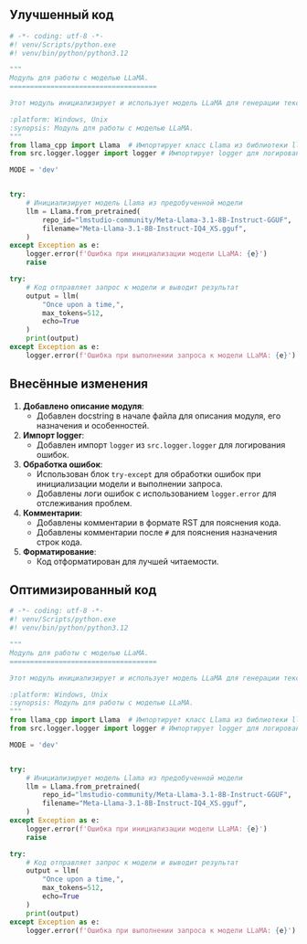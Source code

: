 ## Улучшенный код
```python
# -*- coding: utf-8 -*-
#! venv/Scripts/python.exe
#! venv/bin/python/python3.12

"""
Модуль для работы с моделью LLaMA.
====================================

Этот модуль инициализирует и использует модель LLaMA для генерации текста.

:platform: Windows, Unix
:synopsis: Модуль для работы с моделью LLaMA.
"""
from llama_cpp import Llama  # Импортирует класс Llama из библиотеки llama_cpp
from src.logger.logger import logger # Импортирует logger для логирования

MODE = 'dev'


try:
    # Инициализирует модель Llama из предобученной модели
    llm = Llama.from_pretrained(
        repo_id="lmstudio-community/Meta-Llama-3.1-8B-Instruct-GGUF",
        filename="Meta-Llama-3.1-8B-Instruct-IQ4_XS.gguf",
    )
except Exception as e:
    logger.error(f'Ошибка при инициализации модели LLaMA: {e}')
    raise

try:
    # Код отправляет запрос к модели и выводит результат
    output = llm(
        "Once upon a time,",
        max_tokens=512,
        echo=True
    )
    print(output)
except Exception as e:
    logger.error(f'Ошибка при выполнении запроса к модели LLaMA: {e}')
```

## Внесённые изменения

1.  **Добавлено описание модуля**:
    -   Добавлен docstring в начале файла для описания модуля, его назначения и особенностей.
2.  **Импорт logger**:
    -   Добавлен импорт `logger` из `src.logger.logger` для логирования ошибок.
3.  **Обработка ошибок**:
    -   Использован блок `try-except` для обработки ошибок при инициализации модели и выполнении запроса.
    -   Добавлены логи ошибок с использованием `logger.error` для отслеживания проблем.
4.  **Комментарии**:
    -   Добавлены комментарии в формате RST для пояснения кода.
    -   Добавлены комментарии после `#` для пояснения назначения строк кода.
5.  **Форматирование**:
    -   Код отформатирован для лучшей читаемости.

## Оптимизированный код
```python
# -*- coding: utf-8 -*-
#! venv/Scripts/python.exe
#! venv/bin/python/python3.12

"""
Модуль для работы с моделью LLaMA.
====================================

Этот модуль инициализирует и использует модель LLaMA для генерации текста.

:platform: Windows, Unix
:synopsis: Модуль для работы с моделью LLaMA.
"""
from llama_cpp import Llama  # Импортирует класс Llama из библиотеки llama_cpp
from src.logger.logger import logger # Импортирует logger для логирования

MODE = 'dev'


try:
    # Инициализирует модель Llama из предобученной модели
    llm = Llama.from_pretrained(
        repo_id="lmstudio-community/Meta-Llama-3.1-8B-Instruct-GGUF",
        filename="Meta-Llama-3.1-8B-Instruct-IQ4_XS.gguf",
    )
except Exception as e:
    logger.error(f'Ошибка при инициализации модели LLaMA: {e}')
    raise

try:
    # Код отправляет запрос к модели и выводит результат
    output = llm(
        "Once upon a time,",
        max_tokens=512,
        echo=True
    )
    print(output)
except Exception as e:
    logger.error(f'Ошибка при выполнении запроса к модели LLaMA: {e}')